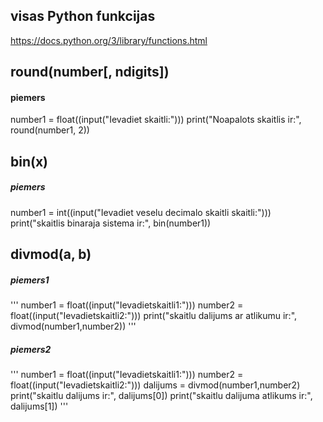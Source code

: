 ## visas Python funkcijas
https://docs.python.org/3/library/functions.html

## round(number[, ndigits])
#### piemers
number1 = float((input("Ievadiet skaitli:")))
print("Noapalots skaitlis ir:", round(number1, 2))

## bin(x)
##### piemers
number1 = int((input("Ievadiet veselu decimalo skaitli skaitli:")))
print("skaitlis binaraja sistema ir:", bin(number1))


## divmod(a, b)
##### piemers1
'''
number1 = float((input("Ievadietskaitli1:")))
number2 = float((input("Ievadietskaitli2:")))
print("skaitlu dalijums ar atlikumu ir:", divmod(number1,number2))
'''

##### piemers2
'''
number1 = float((input("Ievadietskaitli1:")))
number2 = float((input("Ievadietskaitli2:")))
dalijums = divmod(number1,number2)
print("skaitlu dalijums ir:", dalijums[0])
print("skaitlu dalijuma atlikums ir:", dalijums[1])
'''